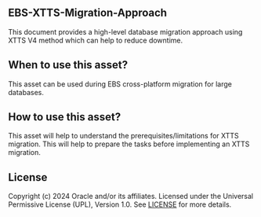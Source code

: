 ## EBS-XTTS-Migration-Approach

This document provides a high-level database migration approach using XTTS V4 method which can help to reduce downtime.

## When to use this asset?

This asset can be used during EBS cross-platform migration for large databases.

## How to use this asset?

This asset will help to understand the prerequisites/limitations for XTTS migration. This will help to prepare the tasks before implementing an XTTS migration.


## License
Copyright (c) 2024 Oracle and/or its affiliates.
Licensed under the Universal Permissive License (UPL), Version 1.0.
See [LICENSE](LICENSE) for more details.
